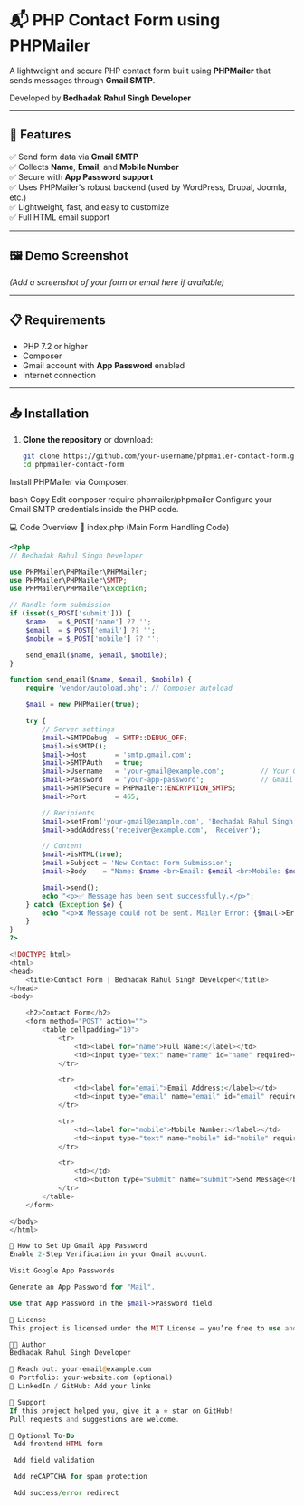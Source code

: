 # 📬 PHP Contact Form using PHPMailer  
A lightweight and secure PHP contact form built using **PHPMailer** that sends messages through **Gmail SMTP**.  

Developed by **Bedhadak Rahul Singh Developer**

---

## 🚀 Features

✅ Send form data via **Gmail SMTP**  
✅ Collects **Name**, **Email**, and **Mobile Number**  
✅ Secure with **App Password support**  
✅ Uses PHPMailer's robust backend (used by WordPress, Drupal, Joomla, etc.)  
✅ Lightweight, fast, and easy to customize  
✅ Full HTML email support

---

## 🖼️ Demo Screenshot

*(Add a screenshot of your form or email here if available)*

---

## 📋 Requirements

- PHP 7.2 or higher
- Composer
- Gmail account with **App Password** enabled
- Internet connection

---

## 📥 Installation

1. **Clone the repository** or download:
   ```bash
   git clone https://github.com/your-username/phpmailer-contact-form.git
   cd phpmailer-contact-form
Install PHPMailer via Composer:

bash
Copy
Edit
composer require phpmailer/phpmailer
Configure your Gmail SMTP credentials inside the PHP code.

💻 Code Overview
📁 index.php (Main Form Handling Code)

```php
<?php
// Bedhadak Rahul Singh Developer

use PHPMailer\PHPMailer\PHPMailer;
use PHPMailer\PHPMailer\SMTP;
use PHPMailer\PHPMailer\Exception;

// Handle form submission
if (isset($_POST['submit'])) {
    $name   = $_POST['name'] ?? '';
    $email  = $_POST['email'] ?? '';
    $mobile = $_POST['mobile'] ?? '';

    send_email($name, $email, $mobile);
}

function send_email($name, $email, $mobile) {
    require 'vendor/autoload.php'; // Composer autoload

    $mail = new PHPMailer(true);

    try {
        // Server settings
        $mail->SMTPDebug  = SMTP::DEBUG_OFF;                  
        $mail->isSMTP();                                      
        $mail->Host       = 'smtp.gmail.com';                 
        $mail->SMTPAuth   = true;                             
        $mail->Username   = 'your-gmail@example.com';         // Your Gmail
        $mail->Password   = 'your-app-password';              // Gmail App Password
        $mail->SMTPSecure = PHPMailer::ENCRYPTION_SMTPS;      
        $mail->Port       = 465;                              

        // Recipients
        $mail->setFrom('your-gmail@example.com', 'Bedhadak Rahul Singh Developer');
        $mail->addAddress('receiver@example.com', 'Receiver');  

        // Content
        $mail->isHTML(true);                                  
        $mail->Subject = 'New Contact Form Submission';
        $mail->Body    = "Name: $name <br>Email: $email <br>Mobile: $mobile";

        $mail->send();
        echo "<p>✅ Message has been sent successfully.</p>";
    } catch (Exception $e) {
        echo "<p>❌ Message could not be sent. Mailer Error: {$mail->ErrorInfo}</p>";
    }
}
?>

<!DOCTYPE html>
<html>
<head>
    <title>Contact Form | Bedhadak Rahul Singh Developer</title>
</head>
<body>

    <h2>Contact Form</h2>
    <form method="POST" action="">
        <table cellpadding="10">
            <tr>
                <td><label for="name">Full Name:</label></td>
                <td><input type="text" name="name" id="name" required></td>
            </tr>

            <tr>
                <td><label for="email">Email Address:</label></td>
                <td><input type="email" name="email" id="email" required></td>
            </tr>

            <tr>
                <td><label for="mobile">Mobile Number:</label></td>
                <td><input type="text" name="mobile" id="mobile" required></td>
            </tr>

            <tr>
                <td></td>
                <td><button type="submit" name="submit">Send Message</button></td>
            </tr>
        </table>
    </form>

</body>
</html>

🔐 How to Set Up Gmail App Password
Enable 2-Step Verification in your Gmail account.

Visit Google App Passwords

Generate an App Password for "Mail".

Use that App Password in the $mail->Password field.

📄 License
This project is licensed under the MIT License — you’re free to use and modify it.

👨‍💻 Author
Bedhadak Rahul Singh Developer

📧 Reach out: your-email@example.com
🌐 Portfolio: your-website.com (optional)
🔗 LinkedIn / GitHub: Add your links

🙌 Support
If this project helped you, give it a ⭐️ star on GitHub!
Pull requests and suggestions are welcome.

🧪 Optional To-Do
 Add frontend HTML form

 Add field validation

 Add reCAPTCHA for spam protection

 Add success/error redirect

